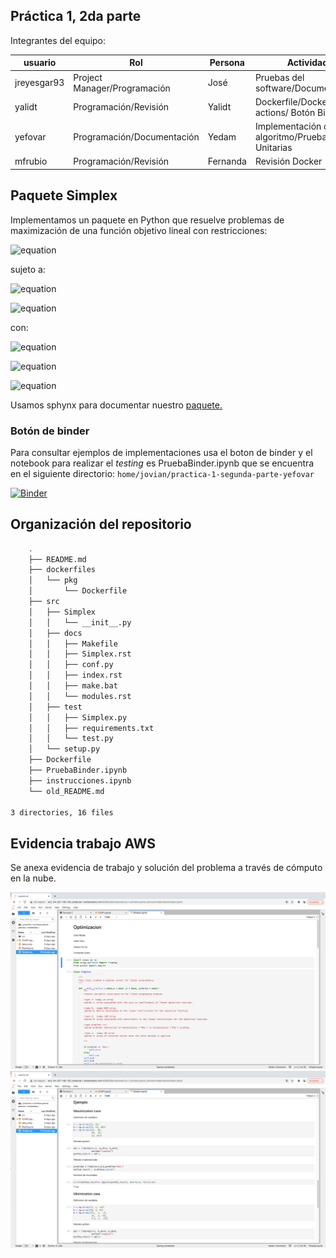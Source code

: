 ## Práctica 1, 2da parte

Integrantes del equipo:

| usuario   | Rol               | Persona      | Actividad   |
| --------- | ------------------| ------------|--------------|
| jreyesgar93| Project Manager/Programación     | José        | Pruebas del software/Documentación|
| yalidt    | Programación/Revisión   | Yalidt      | Dockerfile/Docker hub actions/ Botón Binder|
| yefovar   | Programación/Documentación  | Yedam          | Implementación del algoritmo/Pruebas Unitarias |
| mfrubio   | Programación/Revisión        | Fernanda    | Revisión Docker|

## Paquete Simplex
Implementamos un paquete en Python que resuelve problemas de maximización de una función objetivo lineal con restricciones:

![equation](https://latex.codecogs.com/gif.latex?max_{x}\quad&space;c^{T}x) 

sujeto a:

![equation](https://latex.codecogs.com/gif.latex?Ax\leq&space;b)

![equation](https://latex.codecogs.com/gif.latex?x\geq&space;0) 

con:

![equation](https://latex.codecogs.com/gif.latex?c,x\quad\epsilon\quad\mathbb{R}^{n})

![equation](https://latex.codecogs.com/gif.latex?A\quad\epsilon\quad\mathbb{R}^{m\times&space;n})

![equation](https://latex.codecogs.com/gif.latex?b\quad\epsilon\quad\mathbb{R}^{m})

Usamos sphynx para documentar nuestro [paquete.](https://optimizacion-2-2021-1-gh-classroom.github.io/practica-1-segunda-parte-yefovar/Simplex.html#module-Simplexs)

### Botón de binder 
Para consultar ejemplos de implementaciones usa el boton de binder y el notebook para realizar el *testing* es PruebaBinder.ipynb que se encuentra en el siguiente directorio: `home/jovian/practica-1-segunda-parte-yefovar`

[![Binder](https://mybinder.org/badge_logo.svg)](https://mybinder.org/v2/gh/optimizacion-2-2021-1-gh-classroom/practica-1-segunda-parte-yefovar/main?urlpath=lab)


## Organización del repositorio

```bash
    .
    ├── README.md
    ├── dockerfiles     
    │   └── pkg
    │   	└── Dockerfile
    ├── src     
    │   ├── Simplex
    │   │	└── __init__.py
    │   ├── docs
    │   │	├── Makefile
    │   │   ├── Simplex.rst
    │   │   ├── conf.py
    │   │   ├── index.rst
    │   │   ├── make.bat
    │   │   └── modules.rst
    │   ├── test
    │   │   ├── Simplex.py
    │   │   ├── requirements.txt
    │   │   └── test.py
    │   └── setup.py
    ├── Dockerfile
    ├── PruebaBinder.ipynb
    ├── instrucciones.ipynb
    └── old_README.md

3 directories, 16 files
```

## Evidencia trabajo AWS

Se anexa evidencia de trabajo y solución del problema a través de cómputo en la nube.

<img src="https://github.com/optimizacion-2-2021-1-gh-classroom/practica-1-segunda-parte-yefovar/blob/main/images/aws%20-%201.png">

<img src="https://github.com/optimizacion-2-2021-1-gh-classroom/practica-1-segunda-parte-yefovar/blob/main/images/aws%20-%202.png">

